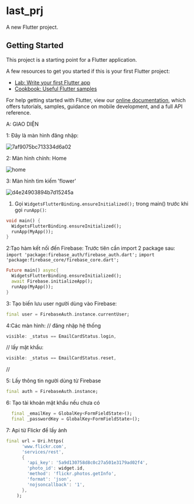 # last_prj

A new Flutter project.

## Getting Started

This project is a starting point for a Flutter application.

A few resources to get you started if this is your first Flutter project:

- [Lab: Write your first Flutter app](https://flutter.dev/docs/get-started/codelab)
- [Cookbook: Useful Flutter samples](https://flutter.dev/docs/cookbook)

For help getting started with Flutter, view our
[online documentation](https://flutter.dev/docs), which offers tutorials,
samples, guidance on mobile development, and a full API reference.

A: GIAO DIỆN

1: Đây là màn hình đăng nhập:

![7af9075bc713334d6a02](https://user-images.githubusercontent.com/62504531/121232545-ec126480-c8bb-11eb-820c-06d0b19df127.jpg)

2: Màn hình chính: Home

![home](https://user-images.githubusercontent.com/62504531/121235285-e36f5d80-c8be-11eb-8341-137c0dde57f8.jpg)

3: Màn hình tìm kiếm 'flower'

![d4e24903894b7d15245a](https://user-images.githubusercontent.com/62504531/121235324-eec28900-c8be-11eb-9cef-9012bb8908e9.jpg)




1. Gọi `WidgetsFlutterBinding.ensureInitialized();` trong main() trước khi gọi `runApp()`:

```dart
void main() {
  WidgetsFlutterBinding.ensureInitialized();
  runApp(MyApp());
}
```

2:Tạo hàm kết nối đến Firebase: Trước tiên cần import 2 package sau:
`import 'package:firebase_auth/firebase_auth.dart';`
`import 'package:firebase_core/firebase_core.dart';`

```dart
Future main() async{
  WidgetsFlutterBinding.ensureInitialized();
  await Firebase.initializeApp();
  runApp(MyApp());
}
```

3: Tạo biến lưu user người dùng vào Firebase:
```dart
final user = FirebaseAuth.instance.currentUser;
```

4:Các màn hình: 
// đăng nhập hệ thống
```dart
visible: _status == EmailCardStatus.login,
```
// lấy mật khẩu:
```dart
visible: _status == EmailCardStatus.reset,
```
//

5: Lấy thông tin người dùng từ Firebase
```dart
final auth = FirebaseAuth.instance;
```

6: Tạo tài khoản mật khẩu nếu chưa có
```dart
  final _emailKey = GlobalKey<FormFieldState>();
  final _passwordKey = GlobalKey<FormFieldState>();
```

7: Api từ Flickr để lấy ảnh
```dart
final url = Uri.https(
      'www.flickr.com',
      'services/rest',
      {
        'api_key': '5a9d130758d8c0c27a501e3179ad02f4',
        'photo_id': widget.id,
        'method': 'flickr.photos.getInfo',
        'format': 'json',
        'nojsoncallback': '1',
      },
    );
```

